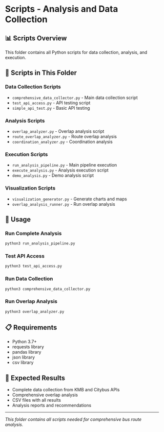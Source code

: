 # Scripts - Analysis and Data Collection

## 📊 **Scripts Overview**

This folder contains all Python scripts for data collection, analysis, and execution.

## 📁 **Scripts in This Folder**

### **Data Collection Scripts**
- `comprehensive_data_collector.py` - Main data collection script
- `test_api_access.py` - API testing script
- `simple_api_test.py` - Basic API testing

### **Analysis Scripts**
- `overlap_analyzer.py` - Overlap analysis script
- `route_overlap_analyzer.py` - Route overlap analysis
- `coordination_analyzer.py` - Coordination analysis

### **Execution Scripts**
- `run_analysis_pipeline.py` - Main pipeline execution
- `execute_analysis.py` - Analysis execution script
- `demo_analysis.py` - Demo analysis script

### **Visualization Scripts**
- `visualization_generator.py` - Generate charts and maps
- `overlap_analysis_runner.py` - Run overlap analysis

## 🚀 **Usage**

### **Run Complete Analysis**
```bash
python3 run_analysis_pipeline.py
```

### **Test API Access**
```bash
python3 test_api_access.py
```

### **Run Data Collection**
```bash
python3 comprehensive_data_collector.py
```

### **Run Overlap Analysis**
```bash
python3 overlap_analyzer.py
```

## 📋 **Requirements**

- Python 3.7+
- requests library
- pandas library
- json library
- csv library

## 🎯 **Expected Results**

- Complete data collection from KMB and Citybus APIs
- Comprehensive overlap analysis
- CSV files with all results
- Analysis reports and recommendations

---

*This folder contains all scripts needed for comprehensive bus route analysis.*
